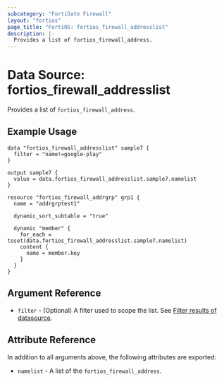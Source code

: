 ```yaml
---
subcategory: "FortiGate Firewall"
layout: "fortios"
page_title: "FortiOS: fortios_firewall_addresslist"
description: |-
  Provides a list of fortios_firewall_address.
---
```


# Data Source: fortios_firewall_addresslist
Provides a list of `fortios_firewall_address`.

## Example Usage

```hcl
data "fortios_firewall_addresslist" sample7 {
  filter = "name!=google-play"
}

output sample7 {
  value = data.fortios_firewall_addresslist.sample7.namelist
}

resource "fortios_firewall_addrgrp" grp1 {
  name = "addrgrptest1"

  dynamic_sort_subtable = "true"

  dynamic "member" {
    for_each = toset(data.fortios_firewall_addresslist.sample7.namelist)
    content {
      name = member.key
    }
  }
}
```

## Argument Reference

* `filter` - (Optional) A filter used to scope the list. See [Filter results of datasource](https://registry.terraform.io/providers/fortinetdev/fortios/latest/docs/guides/fgt_filter).

## Attribute Reference

In addition to all arguments above, the following attributes are exported:

* `namelist` -  A list of the `fortios_firewall_address`.
